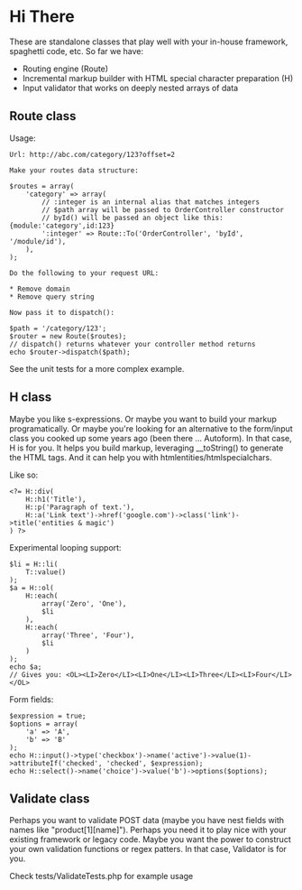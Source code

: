 Hi There
====

These are standalone classes that play well with your in-house framework, spaghetti code, etc. So far we have:

* Routing engine (Route)
* Incremental markup builder with HTML special character preparation (H)
* Input validator that works on deeply nested arrays of data

Route class
----

Usage:

	Url: http://abc.com/category/123?offset=2

	Make your routes data structure:

	$routes = array(
		'category' => array(
			// :integer is an internal alias that matches integers
			// $path array will be passed to OrderController constructor
			// byId() will be passed an object like this: {module:'category',id:123}
			':integer' => Route::To('OrderController', 'byId', '/module/id'),
		),
	);

	Do the following to your request URL:

	* Remove domain
	* Remove query string

	Now pass it to dispatch():

	$path = '/category/123';
	$router = new Route($routes);
	// dispatch() returns whatever your controller method returns
	echo $router->dispatch($path);

See the unit tests for a more complex example.


H class
----

Maybe you like s-expressions. Or maybe you want to build your markup programatically. Or maybe you're looking for an alternative to the form/input class you cooked up some years ago (been there ... Autoform). In that case, H is for you. It helps you build markup, leveraging __toString() to generate the HTML tags. And it can help you with htmlentities/htmlspecialchars.

Like so:

	<?= H::div(
		H::h1('Title'),
		H::p('Paragraph of text.'),
		H::a('Link text')->href('google.com')->class('link')->title('entities & magic')
	) ?>

Experimental looping support:

	$li = H::li(
		T::value()
	);
	$a = H::ol(
		H::each(
			array('Zero', 'One'),
			$li
		),
		H::each(
			array('Three', 'Four'),
			$li
		)
	);
	echo $a;
	// Gives you: <OL><LI>Zero</LI><LI>One</LI><LI>Three</LI><LI>Four</LI></OL>

Form fields:

	$expression = true;
	$options = array(
		'a' => 'A',
		'b' => 'B'
	);
	echo H::input()->type('checkbox')->name('active')->value(1)->attributeIf('checked', 'checked', $expression);
	echo H::select()->name('choice')->value('b')->options($options);


Validate class
----

Perhaps you want to validate POST data (maybe you have nest fields with names like "product[1][name]"). Perhaps you need it to play nice with your existing framework or legacy code. Maybe you want the power to construct your own validation functions or regex patters. In that case, Validator is for you.

Check tests/ValidateTests.php for example usage
